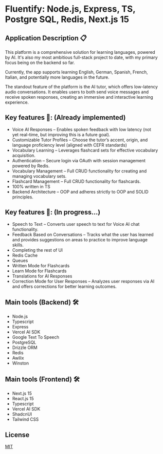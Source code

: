 # Fluentify: Node.js, Express, TS, Postgre SQL, Redis, Next.js 15

## Application Description 📋
This platform is a comprehensive solution for learning languages, powered by AI. It's also my most ambitious full-stack project to date, with my primary focus being on the backend so far.

Currently, the app supports learning English, German, Spanish, French, Italian, and potentially more languages in the future.

The standout feature of the platform is the AI tutor, which offers low-latency audio conversations. It enables users to both send voice messages and receive spoken responses, creating an immersive and interactive learning experience.

## Key features 🔑: (Already implemented)
- Voice AI Responses – Enables spoken feedback with low latency (not yet real-time, but improving this is a future goal).
- Customizable Tutor Profiles – Choose the tutor’s accent, origin, and language proficiency level (aligned with CEFR standards)
- Vocabulary Learning – Leverages flashcard sets for effective vocabulary acquisition.
- Authentication – Secure login via OAuth with session management powered by Redis.
- Vocabulary Management – Full CRUD functionality for creating and managing vocabulary sets.
- Flashcard Management – Full CRUD functionality for flashcards.
- 100% written in TS
- Backend Architecture – OOP and adheres strictly to OOP and SOLID principles.


## Key features 🔑: (In progress...)
- Speech to Text – Converts user speech to text for Voice AI chat functionality.
- Feedback Based on Conversations – Tracks what the user has learned and provides suggestions on areas to practice to improve language skills.
- Completing the rest of UI 
- Redis Cache
- Queues 
- Written Mode for Flashcards
- Learn Mode for Flashcards 
- Translations for AI Responses
- Correction Mode for User Responses – Analyzes user responses via AI and offers corrections for better learning outcomes.

## Main tools (Backend) 🛠
- Node.js
- Typescript
- Express
- Vercel AI SDK
- Google Text To Speech
- PostgreSQL
- Drizzle ORM
- Redis
- Awilix
- Winston


## Main tools (Frontend) 🛠
- Next.js 15
- React.js 15
- Typescript
- Vercel AI SDK
- ShadcnUI
- Tailwind CSS

## License
[MIT](https://choosealicense.com/licenses/mit/)
